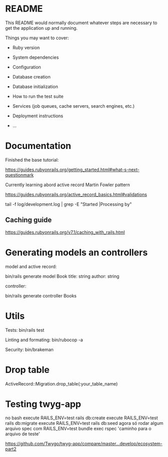 # README

This README would normally document whatever steps are necessary to get the
application up and running.

Things you may want to cover:

* Ruby version

* System dependencies

* Configuration

* Database creation

* Database initialization

* How to run the test suite

* Services (job queues, cache servers, search engines, etc.)

* Deployment instructions

* ...

# Documentation

Finished the base tutorial:

https://guides.rubyonrails.org/getting_started.html#what-s-next-questionmark

Currently learning abord active record Martin Fowler pattern

https://guides.rubyonrails.org/active_record_basics.html#validations

tail -f log/development.log | grep -E "Started |Processing by"

## Caching guide

https://guides.rubyonrails.org/v7.1/caching_with_rails.html

# Generating models an controllers

model and active record:

bin/rails generate model Book title: string author: string

controller:

bin/rails generate controller Books

# Utils

Tests:
bin/rails test

Linting and formating:
bin/rubocop -a

Security:
bin/brakeman

# Drop table

ActiveRecord::Migration.drop_table(:your_table_name)

# Testing twyg-app

no bash execute RAILS_ENV=test rails db:create
execute RAILS_ENV=test rails db:migrate
execute RAILS_ENV=test rails db:seed
agora só rodar algum arquivo spec com RAILS_ENV=test bundle exec rspec 'caminho para o arquivo de teste'

https://github.com/Twygo/twyg-app/compare/master...develop/ecosystem-part2
